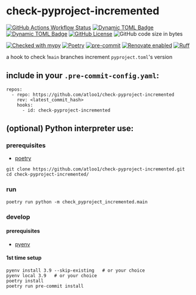# check-pyproject-incremented

[![GitHub Actions Workflow Status](https://img.shields.io/github/actions/workflow/status/atloo1/check-pyproject-incremented/ci.yaml)](https://github.com/atloo1/check-pyproject-incremented/actions/workflows/ci.yaml?query=branch%3Amain)
[![Dynamic TOML Badge](https://img.shields.io/badge/dynamic/toml?url=https%3A%2F%2Fraw.githubusercontent.com%2Fatloo1%2Fcheck-pyproject-incremented%2Frefs%2Fheads%2Fmain%2Fpyproject.toml&query=%24.tool.poetry.dependencies.python&label=python)](https://github.com/atloo1/check-pyproject-incremented/blob/main/pyproject.toml)
[![Dynamic TOML Badge](https://img.shields.io/badge/dynamic/toml?url=https%3A%2F%2Fraw.githubusercontent.com%2Fatloo1%2Fcheck-pyproject-incremented%2Frefs%2Fheads%2Fmain%2Fpyproject.toml&query=%24.tool.poetry.version&label=version)](https://github.com/atloo1/check-pyproject-incremented/blob/main/pyproject.toml)
[![GitHub License](https://img.shields.io/github/license/atloo1/check-pyproject-incremented)](https://github.com/atloo1/check-pyproject-incremented/blob/main/LICENSE)
![GitHub code size in bytes](https://img.shields.io/github/languages/code-size/atloo1/check-pyproject-incremented)

[![Checked with mypy](https://www.mypy-lang.org/static/mypy_badge.svg)](https://mypy-lang.org/)
[![Poetry](https://img.shields.io/endpoint?url=https://python-poetry.org/badge/v0.json)](https://python-poetry.org/)
[![pre-commit](https://img.shields.io/badge/pre--commit-enabled-brightgreen?logo=pre-commit&logoColor=white)](https://github.com/pre-commit/pre-commit)
[![Renovate enabled](https://img.shields.io/badge/renovate-enabled-brightgreen.svg)](https://renovatebot.com/)
[![Ruff](https://img.shields.io/endpoint?url=https://raw.githubusercontent.com/astral-sh/ruff/main/assets/badge/v2.json)](https://github.com/astral-sh/ruff)

a hook to check !`main` branches increment `pyproject.toml`'s version

## include in your `.pre-commit-config.yaml`:

```
repos:
  - repo: https://github.com/atloo1/check-pyproject-incremented
    rev: <latest_commit_hash>
    hooks:
      - id: check-pyproject-incremented
```

## (optional) Python interpreter use:

### prerequisites

- [poetry](https://python-poetry.org/docs/#installing-with-pipx)

```
git clone https://github.com/atloo1/check-pyproject-incremented.git
cd check-pyproject-incremented/
```

### run

```
poetry run python -m check_pyproject_incremented.main
```

### develop

#### prerequisites

- [pyenv](https://github.com/pyenv/pyenv?tab=readme-ov-file#installation)

#### 1st time setup

```
pyenv install 3.9 --skip-existing   # or your choice
pyenv local 3.9   # or your choice
poetry install
poetry run pre-commit install
```
